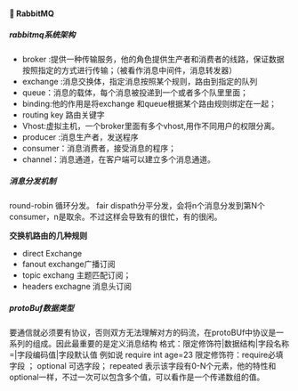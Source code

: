 #### :snail: RabbitMQ
##### rabbitmq系统架构
 - broker :提供一种传输服务，他的角色提供生产者和消费者的线路，保证数据按照指定的方式进行传输；（被看作消息中间件，消息转发器）
 - exchange :消息交换体，指定消息按照某个规则，路由到指定的队列
 - queue：消息的载体，每个消息被投递到一个或者多个队里里面；
 - binding:他的作用是将exchange 和queue根据某个路由规则绑定在一起；
 - routing key 路由关键字
 - Vhost:虚拟主机，一个broker里面有多个vhost,用作不同用户的权限分离。
 - producer :消息生产者，发送程序
 - consumer：消息消费者，接受消息的程序；
 - channel：消息通道，在客户端可以建立多个消息通道。
##### 消息分发机制
  round-robin 循环分发。
  fair dispath分平分发，会将n个消息分发到第N个consumer，n是取余。不过这样会导致有的很忙，有的很闲。

 **交换机路由的几种规则**
 - direct Exchange
 - fanout exchange广播订阅
 - topic exchang  主题匹配订阅；
 - headers exchagne 消息头订阅

 ##### protoBuf数据类型
 要通信就必须要有协议，否则双方无法理解对方的码流，在protoBUf中协议是一系列的组成。因此最重要的是定义消息结构
 格式：限定修饰符|数据结构|字段名称=|字段编码值|字段默认值  例如说 require  int age=23
 限定修饰符：require必填字段 ； optional 可选字段； repeated 表示该字段有0-N个元素，他的特性和optional一样，不过一次可以包含多个值，可以看作是一个传递数组的值。

